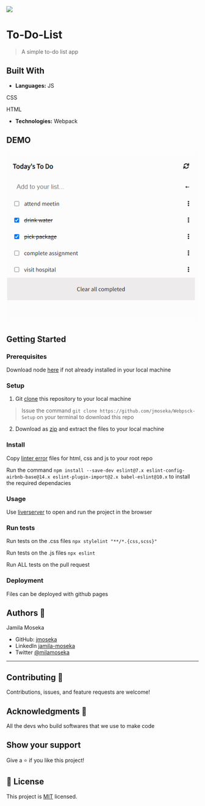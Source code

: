 
 ![](https://img.shields.io/badge/Microverse-blueviolet)

# To-Do-List

> A simple to-do list app

## Built With

- **Languages:**
 JS
 
 CSS
 
 HTML
- **Technologies:** 
Webpack


## DEMO

<img src="assets/demo-live.gif" alt="gif project">

## Getting Started

### Prerequisites
Download node [here](https://nodejs.org/en/download/) if not already installed in your local machine

### Setup
1. Git [clone]("https://github.com/jmoseka/To-Do-List") this repository to your local machine

> Issue the command ```git clone https://github.com/jmoseka/Webpsck-Setup``` on your terminal to download this repo

2. Download as [zip](https://github.com/jmoseka/To-Do-List.git) and extract the files to your local machine

### Install
Copy [linter error](https://github.com/microverseinc/linters-config/tree/master/html-css-js) files for html, css and js to your root repo

Run the command ```npm install --save-dev eslint@7.x eslint-config-airbnb-base@14.x eslint-plugin-import@2.x babel-eslint@10.x``` to install the required dependacies 

### Usage
Use [liverserver](https://marketplace.visualstudio.com/items?itemName=ritwickdey.LiveServer#:~:text=Shortcuts%20to%20Start%2FStop%20Server&text=Open%20a%20HTML%20file%20and,on%20Open%20with%20Live%20Server%20.&text=Open%20the%20Command%20Pallete%20by,Server%20to%20stop%20a%20server) to open and run the project in the browser

### Run tests

Run tests on the .css files
```npx stylelint "**/*.{css,scss}"```

Run tests on the .js files
```npx eslint ```

Run ALL tests on the pull request 

### Deployment
Files can be deployed with github pages

## Authors 👤

Jamila Moseka

- GitHub: [jmoseka](https://github.com/jmoseka)
- LinkedIn [jamila-moseka](https://www.linkedin.com/in/jamila-moseka/)
- Twitter [@milamoseka](https://twitter.com/milamoseka)
<hr>

## Contributing 🤝 

Contributions, issues, and feature requests are welcome!

## Acknowledgments 🥇
All the devs who build softwares that we use to make code

## Show your support

Give a ⭐️ if you like this project!

## 📝 License

This project is [MIT](./LICENSE) licensed.

